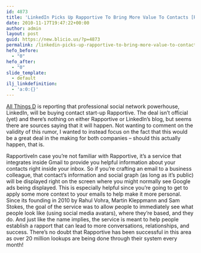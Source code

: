 ```yaml
---
id: 4873
title: 'LinkedIn Picks Up Rapportive To Bring More Value To Contacts [REPORT]'
date: 2010-11-17T19:47:22+00:00
author: admin
layout: post
guid: https://new.blicio.us/?p=4873
permalink: /linkedin-picks-up-rapportive-to-bring-more-value-to-contacts-report/
hefo_before:
  - "0"
hefo_after:
  - "0"
slide_template:
  - default
ilj_linkdefinition:
  - 'a:0:{}'
---
```

[All Things D](https://web.archive.org/web/20121019152050/http://allthingsd.com/20120207/linkedin-is-acquiring-contacts-start-up-rapportive/) is reporting that professional social network powerhouse, LinkedIn, will be buying contact start-up Rapportive. The deal isn’t official (yet) and there’s nothing on either Rapportive or LinkedIn’s blog, but seems there are sources saying that it will happen. Not wanting to comment on the validity of this rumor, I wanted to instead focus on the fact that this would be a great deal in the making for both companies – should this actually happen, that is.

RapportiveIn case you’re not familiar with Rapportive, it’s a service that integrates inside Gmail to provide you helpful information about your contacts right inside your inbox. So if you’re crafting an email to a business colleague, that contact’s information and social graph (as long as it’s public) will be displayed right on the screen where you might normally see Google ads being displayed. This is especially helpful since you’re going to get to apply some more context to your emails to help make it more personal. Since its founding in 2010 by Rahul Vohra, Martin Kleppmann and Sam Stokes, the goal of the service was to allow people to immediately see what people look like (using social media avatars), where they’re based, and they do. And just like the name implies, the service is meant to help people establish a rapport that can lead to more conversations, relationships, and success. There’s no doubt that Rapportive has been successful in this area as over 20 million lookups are being done through their system every month!